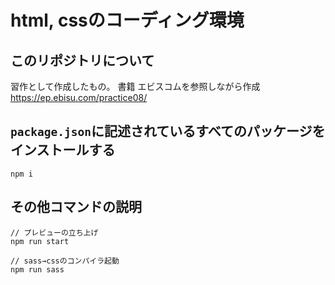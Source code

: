 # html, cssのコーディング環境

## このリポジトリについて

習作として作成したもの。
書籍 エビスコムを参照しながら作成
https://ep.ebisu.com/practice08/

## `package.json`に記述されているすべてのパッケージをインストールする

```
npm i
```

## その他コマンドの説明

```
// プレビューの立ち上げ
npm run start

// sass→cssのコンパイラ起動
npm run sass
```
